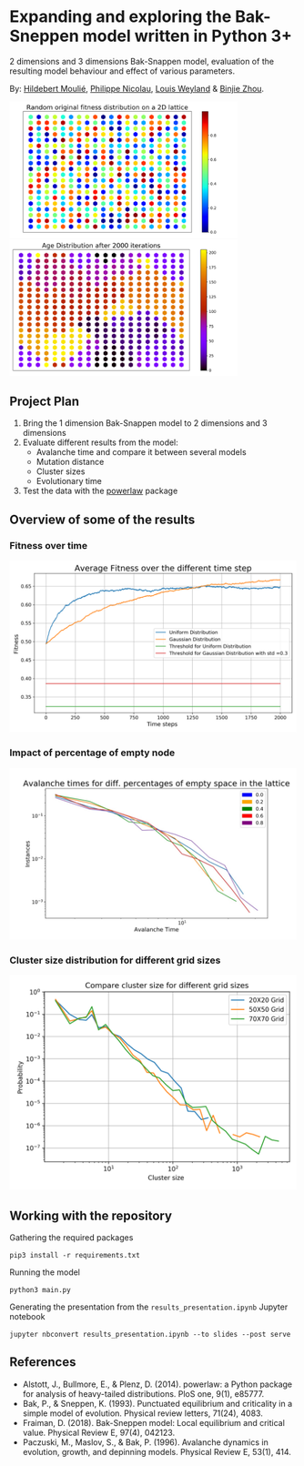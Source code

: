 Expanding and exploring the Bak-Sneppen model written in Python 3+
=========================================

2 dimensions and 3 dimensions Bak-Snappen model, evaluation of the resulting model behaviour and effect of various parameters.

By: [Hildebert Moulié](https://github.com/hildobby), [Philippe Nicolau](https://github.com/PNicolau96), [Louis Weyland](https://github.com/LouisWW) & [Binjie Zhou](https://github.com/binjiezhou).

<p float="left" class="center">
  <img src="https://github.com/hildobby/Complex_System/blob/master/src/figures/lattice_itr%3D1.png" width="400" />
  <img src="https://github.com/hildobby/Complex_System/blob/master/src/figures/lattice-age_itr%3D2000.png" width="400" /> 
</p>

## Project Plan

1. Bring the 1 dimension Bak-Snappen model to 2 dimensions and 3 dimensions
2. Evaluate different results from the model:
    * Avalanche time and compare it between several models
    * Mutation distance
    * Cluster sizes
    * Evolutionary time
3. Test the data with the [powerlaw](https://pypi.org/project/powerlaw/) package

## Overview of some of the results

### Fitness over time
![Fitness over time](https://github.com/hildobby/Complex_System/blob/master/src/figures/average_fitness_s%3D(20%2C%2020)_itr%3D2000_rep%3D10_std%3D0.3.png)

### Impact of percentage of empty node
![Impact of percentage of empty node](https://github.com/hildobby/Complex_System/blob/master/presentation_content/images/emptynode1.jpeg)


### Cluster size distribution for different grid sizes
![Cluster size distribution for different grid sizes](https://github.com/hildobby/Complex_System/blob/master/src/figures/cluster-sizes_rep=2000.png)

## Working with the repository

Gathering the required packages
```
pip3 install -r requirements.txt
```

Running the model
```
python3 main.py
```

Generating the presentation from the `results_presentation.ipynb` Jupyter notebook
```
jupyter nbconvert results_presentation.ipynb --to slides --post serve
```

## References

* Alstott, J., Bullmore, E., & Plenz, D. (2014). powerlaw: a Python package for analysis of heavy-tailed distributions. PloS one, 9(1), e85777.
* Bak, P., & Sneppen, K. (1993). Punctuated equilibrium and criticality in a simple model of evolution. Physical review letters, 71(24), 4083.
* Fraiman, D. (2018). Bak-Sneppen model: Local equilibrium and critical value. Physical Review E, 97(4), 042123.
* Paczuski, M., Maslov, S., & Bak, P. (1996). Avalanche dynamics in evolution, growth, and depinning models. Physical Review E, 53(1), 414.
